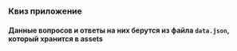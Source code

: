 ### Квиз приложение

#### Данные вопросов и ответы на них берутся из файла `data.json`, который хранится в assets

